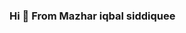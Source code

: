### Hi 👋 From Mazhar iqbal siddiquee

<!--
**mazhariqbasiddiquee/mazhariqbasiddiquee** is a ✨ _special_ ✨ repository because its `README.md` (this file) appears on your GitHub profile.

Here are some ideas to get you started:


 🌱 I’m currently learning HTML,CSS,DSA  and Node.js..
- 💬 Ask me about MongoDb , Node.js , CSS< HTML
- 📫 How to reach me: ...https://www.linkedin.com/in/mazhar-iqbal-siddiquee-58a48817a/
- 😄 Pronouns: ...
- ⚡ Fun fact: ...
[![LinkedIn](https://img.shields.io/badge/-LinkedIn-blue?style=flat-square&logo=LinkedIn&logoColor=white&link=https://www.linkedin.com/in/[your-linkedin-profile-url](https://www.linkedin.com/in/mazhar-iqbal-siddiquee-58a48817a/)/)](https://www.linkedin.com/in/your-linkedin-profile-url/)

-->
